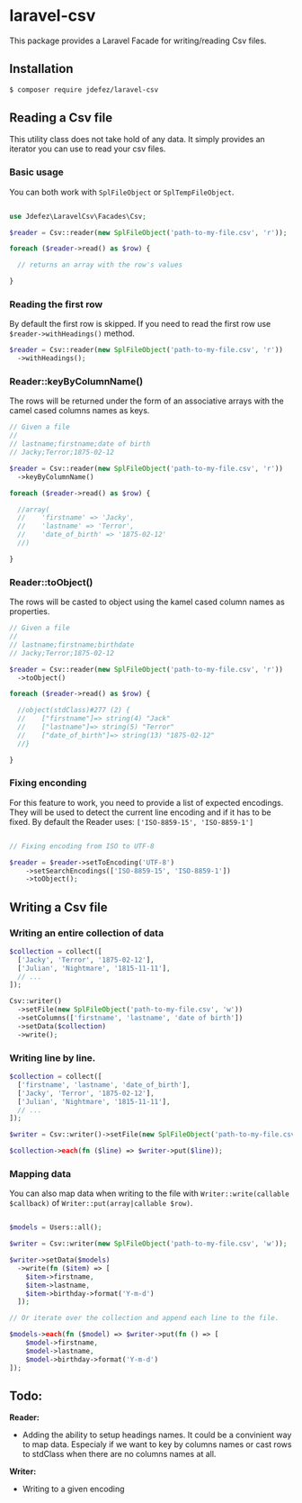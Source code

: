 # laravel-csv

This package provides a Laravel Facade for writing/reading Csv files.

## Installation

```bash
$ composer require jdefez/laravel-csv
```

## Reading a Csv file

This utility class does not take hold of any data. It simply provides an
iterator you can use to read your csv files.

### Basic usage

You can both work with `SplFileObject` or `SplTempFileObject`.

```php

use Jdefez\LaravelCsv\Facades\Csv;

$reader = Csv::reader(new SplFileObject('path-to-my-file.csv', 'r'));

foreach ($reader->read() as $row) {

  // returns an array with the row's values

}
```

### Reading the first row

By default the first row is skipped. If you need to read the first row use
`$reader->withHeadings()` method.

```php
$reader = Csv::reader(new SplFileObject('path-to-my-file.csv', 'r'))
  ->withHeadings();
```

### Reader::keyByColumnName()

The rows will be returned under the form of an associative arrays with the
camel cased columns names as keys.

```php
// Given a file
//
// lastname;firstname;date of birth
// Jacky;Terror;1875-02-12

$reader = Csv::reader(new SplFileObject('path-to-my-file.csv', 'r'))
  ->keyByColumnName()

foreach ($reader->read() as $row) {

  //array(
  //    'firstname' => 'Jacky',
  //    'lastname' => 'Terror',
  //    'date_of_birth' => '1875-02-12'
  //)

}
```

### Reader::toObject()

The rows will be casted to object using the kamel cased column names as properties.

```php
// Given a file
//
// lastname;firstname;birthdate
// Jacky;Terror;1875-02-12

$reader = Csv::reader(new SplFileObject('path-to-my-file.csv', 'r'))
  ->toObject()

foreach ($reader->read() as $row) {

  //object(stdClass)#277 (2) {
  //    ["firstname"]=> string(4) "Jack"
  //    ["lastname"]=> string(5) "Terror"
  //    ["date_of_birth"]=> string(13) "1875-02-12"
  //}

}
```

### Fixing enconding

For this feature to work, you need to provide a list of expected encodings.
They will be used to detect the current line encoding and if it has to be
fixed. By default the Reader uses: `['ISO-8859-15', 'ISO-8859-1']`

```php

// Fixing encoding from ISO to UTF-8

$reader = $reader->setToEncoding('UTF-8')
    ->setSearchEncodings(['ISO-8859-15', 'ISO-8859-1'])
    ->toObject();

```

## Writing a Csv file

### Writing an entire collection of data

```php
$collection = collect([
  ['Jacky', 'Terror', '1875-02-12'],
  ['Julian', 'Nightmare', '1815-11-11'],
  // ...
]);

Csv::writer()
  ->setFile(new SplFileObject('path-to-my-file.csv', 'w'))
  ->setColumns(['firstname', 'lastname', 'date of birth'])
  ->setData($collection)
  ->write();
```

### Writing line by line.

```php
$collection = collect([
  ['firstname', 'lastname', 'date_of_birth'],
  ['Jacky', 'Terror', '1875-02-12'],
  ['Julian', 'Nightmare', '1815-11-11'],
  // ...
]);

$writer = Csv::writer()->setFile(new SplFileObject('path-to-my-file.csv', 'w'));

$collection->each(fn ($line) => $writer->put($line));

```

### Mapping data

You can also map data when writing to the file with `Writer::write(callable $callback)`
of `Writer::put(array|callable $row)`.

```php

$models = Users::all();

$writer = Csv::writer(new SplFileObject('path-to-my-file.csv', 'w'));

$writer->setData($models)
  ->write(fn ($item) => [
    $item->firstname,
    $item->lastname,
    $item->birthday->format('Y-m-d')
  ]);

// Or iterate over the collection and append each line to the file.

$models->each(fn ($model) => $writer->put(fn () => [
    $model->firstname,
    $model->lastname,
    $model->birthday->format('Y-m-d')
]);

```

## Todo:

**Reader:**

 - Adding the ability to setup headings names. It could be a convinient way to
   map data. Especialy if we want to key by columns names or cast rows to
   stdClass when there are no columns names at all.

**Writer:**

 - Writing to a given encoding

